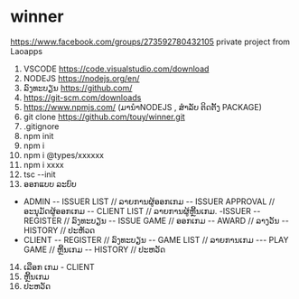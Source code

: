 # winner
https://www.facebook.com/groups/273592780432105
private project from Laoapps
1.	VSCODE https://code.visualstudio.com/download
2.	NODEJS https://nodejs.org/en/
3.	ລົງທະບຽນ https://github.com/
4.	https://git-scm.com/downloads
5.	https://www.npmjs.com/ (ມານຳNODEJS , ສຳລັບ ຕິດຕັ້ງ PACKAGE)
6. git clone https://github.com/touy/winner.git
7. .gitignore
8. npm init
9. npm i 
10. npm i @types/xxxxxx
11. npm i xxxx
12. tsc --init
13. ອອກແບບ ລະບົບ
- ADMIN
-- ISSUER LIST // ລາຍການຜູ້ອອກເກມ
-- ISSUER APPROVAL //  ອະນຸມັດຜູ້ອອກເກມ
-- CLIENT LIST // ລາຍການຜູ້ຫຼີ້ນເກມ.
-ISSUER
-- REGISTER // ລົງທະບຽນ
-- ISSUE GAME // ອອກເກມ
-- AWARD // ລາງວັນ
-- HISTORY // ປະຫັວດ
- CLIENT
-- REGISTER // ລົງທະບຽນ
-- GAME LIST // ລາຍການເກມ
--- PLAY GAME // ຫຼີ້ນເກມ
-- HISTORY // ປະຫວັດ
14. ເລືອກ ເກມ - CLIENT
15. ຫຼີ້ນເກມ
16. ປະຫວັດ